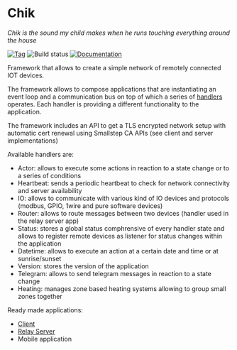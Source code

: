 # Chik

_Chik is the sound my child makes when he runs touching everything around the house_

[![Tag](https://img.shields.io/github/tag/gochik/chik.svg)](https://github.com/gochik/chik/tags)
![Build status](https://github.com/gochik/chik/actions/workflows/go.yml/badge.svg)
[![Documentation](https://godoc.org/github.com/gochik/chik?status.svg)](https://godoc.org/github.com/gochik/chik)

Framework that allows to create a simple network of remotely connected IOT devices.

The framework allows to compose applications that are instantiating an event loop and a communication bus on top of which a series of [handlers](https://github.com/GoChik/chik/tree/master/handlers) operates. Each handler is providing a different functionality to the application.

The framework includes an API to get a TLS encrypted network setup with automatic cert renewal using Smallstep CA APIs (see client and server implementations)

Available handlers are:
 - Actor: allows to execute some actions in reaction to a state change or to a series of conditions
 - Heartbeat: sends a periodic heartbeat to check for network connectivity and server availability
 - IO: allows to communicate with various kind of IO devices and protocols (modbus, GPIO, 1wire and pure software devices)
 - Router: allows to route messages between two devices (handler used in the relay server app)
 - Status: stores a global status comphrensive of every handler state and allows to register remote devices as listener for status changes within the application
 - Datetime: allows to execute an action at a certain date and time or at sunrise/sunset
 - Version: stores the version of the application
 - Telegram: allows to send telegram messages in reaction to a state change
 - Heating: manages zone based heating systems allowing to group small zones together

Ready made applications:
 - [Client](https://github.com/GoChik/client)
 - [Relay Server](https://github.com/GoChik/server)
 - Mobile application
